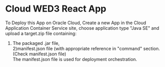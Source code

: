 # Cloud WED3 React App

To Deploy this App on Oracle Cloud, Create a new App in the Cloud Application Container Service site, choose application type "Java SE" and upload a target.zip file containing:  
1) The packaged .jar file,  
2)manifest.json file (with appropriate reference in "command" section. (Check manifest.json file)   
The manifest.json file is used for deployment orchestration.
